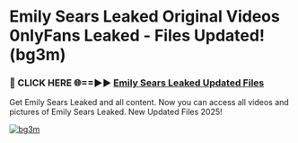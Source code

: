 # Emily Sears Leaked Original Videos 0nlyFans Leaked - Files Updated! (bg3m)

<h3>🔴 CLICK HERE 🌐==►► <a href="https://tinyurl.com/2jnfzry5" rel="nofollow">Emily Sears Leaked Updated Files</a></h3>

Get Emily Sears Leaked and all content. Now you can access all videos and pictures of Emily Sears Leaked. New Updated Files 2025!

[![bg3m](https://i.imgur.com/GyGTBgg.gif)](https://tinyurl.com/2jnfzry5)
